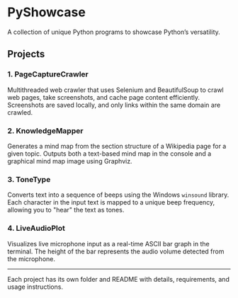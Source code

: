 # PyShowcase
A collection of unique Python programs to showcase Python’s versatility.

## Projects

### 1. PageCaptureCrawler
Multithreaded web crawler that uses Selenium and BeautifulSoup to crawl web pages, take screenshots, and cache page content efficiently. Screenshots are saved locally, and only links within the same domain are crawled.

### 2. KnowledgeMapper
Generates a mind map from the section structure of a Wikipedia page for a given topic. Outputs both a text-based mind map in the console and a graphical mind map image using Graphviz.

### 3. ToneType
Converts text into a sequence of beeps using the Windows `winsound` library. Each character in the input text is mapped to a unique beep frequency, allowing you to "hear" the text as tones.

### 4. LiveAudioPlot
Visualizes live microphone input as a real-time ASCII bar graph in the terminal. The height of the bar represents the audio volume detected from the microphone.

---
Each project has its own folder and README with details, requirements, and usage instructions.
